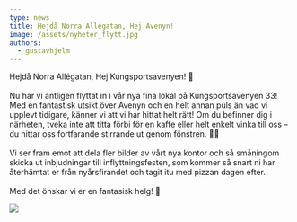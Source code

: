 ```yaml
---
type: news
title: Hejdå Norra Allégatan, Hej Avenyn!
image: /assets/nyheter_flytt.jpg
authors:
  - gustavhjelm
---
```

Hejdå Norra Allégatan, Hej Kungsportsavenyen! 🥳\
\
Nu har vi äntligen flyttat in i vår nya fina lokal på Kungsportsavenyen 33! Med en fantastisk utsikt över Avenyn och en helt annan puls än vad vi upplevt tidigare, känner vi att vi har hittat helt rätt! Om du befinner dig i närheten, tveka inte att titta förbi för en kaffe eller helt enkelt vinka till oss – du hittar oss fortfarande stirrande ut genom fönstren. 👋🏻\
\
Vi ser fram emot att dela fler bilder av vårt nya kontor och så småningom skicka ut inbjudningar till inflyttningsfesten, som kommer så snart ni har återhämtat er från nyårsfirandet och tagit itu med pizzan dagen efter.\
\
Med det önskar vi er en fantasisk helg! 🥂

<img class="image-left" src="/assets/nyheter_flytt.jpg">